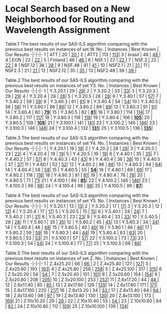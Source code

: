 # Local Search based on a New Neighborhood for Routing and Wavelength Assignment

Table.1 The best results of our SAS-ILS algorithm comparing with the previous best results on instances of set W.
  No. |      Instances      |  Best Known |  Our Results
-|-|-|-
  1   |  ATT              |    20       |  [20 ](https://github.com/yuanFang1/RoutingAndWavelengthAssignment/blob/master/Result/ATT.json)|
  2   |  ATT2             |    113      |  [113](https://github.com/yuanFang1/RoutingAndWavelengthAssignment/blob/master/Result/ATT2.json)|
  3   |  brasil           |    48       |  [48 ](https://github.com/yuanFang1/RoutingAndWavelengthAssignment/blob/master/Result/brasil.json)|
  4   |  EON              |    22       |  [22 ](https://github.com/yuanFang1/RoutingAndWavelengthAssignment/blob/master/Result/EON.json)|
  5   |  Finland          |    46       |  [46 ](https://github.com/yuanFang1/RoutingAndWavelengthAssignment/blob/master/Result/Finland.json)|
  6   |  NSF.1            |    22       |  [22 ](https://github.com/yuanFang1/RoutingAndWavelengthAssignment/blob/master/Result/NSF.1.json)|
  7   |  NSF.3            |    22       |  [22 ](https://github.com/yuanFang1/RoutingAndWavelengthAssignment/blob/master/Result/NSF.3.json)|
  8   |  NSF.12           |    38       |  [38 ](https://github.com/yuanFang1/RoutingAndWavelengthAssignment/blob/master/Result/NSF.12.json)|
  9   |  NSF.48           |    41       |  [41 ](https://github.com/yuanFang1/RoutingAndWavelengthAssignment/blob/master/Result/NSF.48.json)|
 10   |  NSF2.1           |    21       |  [21 ](https://github.com/yuanFang1/RoutingAndWavelengthAssignment/blob/master/Result/NSF2.1.json)|
 11   |  NSF2.3           |    21       |  [21 ](https://github.com/yuanFang1/RoutingAndWavelengthAssignment/blob/master/Result/NSF2.3.json)|
 12   |  NSF2.12          |    35       |  [35 ](https://github.com/yuanFang1/RoutingAndWavelengthAssignment/blob/master/Result/NSF2.12.json)|
 13   |  NSF2.48          |    39       |  [39 ](https://github.com/yuanFang1/RoutingAndWavelengthAssignment/blob/master/Result/NSF2.48.json)|

Table.2 The best results of our SAS-ILS algorithm comparing with the previous best results on instances of set Y3.
  No. |      Instances      |  Best Known |  Our Results
-|-|-|-
  1   |  Y.3.20.1           |    29       |  [29](https://github.com/yuanFang1/RoutingAndWavelengthAssignment/blob/master/Result/Y.3.20_seed%3D1.json)|
  2   |  Y.3.20.2           |    33       |  [33](https://github.com/yuanFang1/RoutingAndWavelengthAssignment/blob/master/Result/Y.3.20_seed%3D2.json)|
  3   |  Y.3.20.3           |    29       |  [29](https://github.com/yuanFang1/RoutingAndWavelengthAssignment/blob/master/Result/Y.3.20_seed%3D3.json)|
  4   |  Y.3.20.4           |    28       |  [28](https://github.com/yuanFang1/RoutingAndWavelengthAssignment/blob/master/Result/Y.3.20_seed%3D4.json)|
  5   |  Y.3.20.5           |    28       |  [28](https://github.com/yuanFang1/RoutingAndWavelengthAssignment/blob/master/Result/Y.3.20_seed%3D5.json)|
  6   |  Y.3.40.1           |    57       |  [57](https://github.com/yuanFang1/RoutingAndWavelengthAssignment/blob/master/Result/Y.3.40_seed%3D1.json)|
  7   |  Y.3.40.2           |    59       |  [59](https://github.com/yuanFang1/RoutingAndWavelengthAssignment/blob/master/Result/Y.3.40_seed%3D2.json)|
  8   |  Y.3.40.3           |    61       |  [61](https://github.com/yuanFang1/RoutingAndWavelengthAssignment/blob/master/Result/Y.3.40_seed%3D3.json)|
  9   |  Y.3.40.4           |    54       |  [54](https://github.com/yuanFang1/RoutingAndWavelengthAssignment/blob/master/Result/Y.3.40_seed%3D4.json)|
  10   |  Y.3.40.5           |    56       |  [56](https://github.com/yuanFang1/RoutingAndWavelengthAssignment/blob/master/Result/Y.3.40_seed%3D5.json)|
  11   |  Y.3.60.1           |    86       |  [86](https://github.com/yuanFang1/RoutingAndWavelengthAssignment/blob/master/Result/Y.3.60_seed%3D1.json)|
  12   |  Y.3.60.2           |    89       |  [89](https://github.com/yuanFang1/RoutingAndWavelengthAssignment/blob/master/Result/Y.3.60_seed%3D2.json)|
  13   |  Y.3.60.3           |    91       |  [91](https://github.com/yuanFang1/RoutingAndWavelengthAssignment/blob/master/Result/Y.3.60_seed%3D3.json)|
  14   |  Y.3.60.4           |    80       |  [**79**](https://github.com/yuanFang1/RoutingAndWavelengthAssignment/blob/master/Result/Y.3.60_seed%3D4.json)|
  15   |  Y.3.60.5           |    82       |  [**81**](https://github.com/yuanFang1/RoutingAndWavelengthAssignment/blob/master/Result/Y.3.60_seed%3D5.json)|
  16   |  Y.3.80.1           |    114       |  [114](https://github.com/yuanFang1/RoutingAndWavelengthAssignment/blob/master/Result/Y.3.80_seed%3D1.json)|
  17   |  Y.3.80.2           |    117       |  [117](https://github.com/yuanFang1/RoutingAndWavelengthAssignment/blob/master/Result/Y.3.80_seed%3D2.json)|
  18   |  Y.3.80.3           |    118       |  [118](https://github.com/yuanFang1/RoutingAndWavelengthAssignment/blob/master/Result/Y.3.80_seed%3D3.json)|
  19   |  Y.3.80.4           |    106       |  [**105**](https://github.com/yuanFang1/RoutingAndWavelengthAssignment/blob/master/Result/Y.3.80_seed%3D4.json)|
  20   |  Y.3.80.5           |    109       |  [**108**](https://github.com/yuanFang1/RoutingAndWavelengthAssignment/blob/master/Result/Y.3.80_seed%3D5.json)|
  21   |  Y.3.100.1           |    141       |  [141](https://github.com/yuanFang1/RoutingAndWavelengthAssignment/blob/master/Result/Y.3.100_seed%3D1.json)|
  22   |  Y.3.100.2           |    146       |  [146](https://github.com/yuanFang1/RoutingAndWavelengthAssignment/blob/master/Result/Y.3.100_seed%3D2.json)|
  23   |  Y.3.100.3           |    146       |  [146](https://github.com/yuanFang1/RoutingAndWavelengthAssignment/blob/master/Result/Y.3.100_seed%3D3.json)|
  24   |  Y.3.100.4           |    132       |  [**131**](https://github.com/yuanFang1/RoutingAndWavelengthAssignment/blob/master/Result/Y.3.100_seed%3D4.json)|
  25   |  Y.3.100.5           |    136       |  [**135**](https://github.com/yuanFang1/RoutingAndWavelengthAssignment/blob/master/Result/Y.3.100_seed%3D5.json)|
  
  
  Table.3 The best results of our SAS-ILS algorithm comparing with the previous best results on instances of set Y4.
  No. |      Instances      |  Best Known |  Our Results
-|-|-|-
  1   |  Y.4.20.1           |    19       |  [19](https://github.com/yuanFang1/RoutingAndWavelengthAssignment/blob/master/Result/Y.4.20_seed%3D1.json)|
  2   |  Y.4.20.2           |    28       |  [28](https://github.com/yuanFang1/RoutingAndWavelengthAssignment/blob/master/Result/Y.4.20_seed%3D2.json)|
  3   |  Y.4.20.3           |    23       |  [23](https://github.com/yuanFang1/RoutingAndWavelengthAssignment/blob/master/Result/Y.4.20_seed%3D3.json)|
  4   |  Y.4.20.4           |    19       |  [19](https://github.com/yuanFang1/RoutingAndWavelengthAssignment/blob/master/Result/Y.4.20_seed%3D4.json)|
  5   |  Y.4.20.5           |    19       |  [19](https://github.com/yuanFang1/RoutingAndWavelengthAssignment/blob/master/Result/Y.4.20_seed%3D5.json)|
  6   |  Y.4.40.1           |    35       |  [35](https://github.com/yuanFang1/RoutingAndWavelengthAssignment/blob/master/Result/Y.4.40_seed%3D1.json)|
  7   |  Y.4.40.2           |    57       |  [57](https://github.com/yuanFang1/RoutingAndWavelengthAssignment/blob/master/Result/Y.4.40_seed%3D2.json)|
  8   |  Y.4.40.3           |    43       |  [43](https://github.com/yuanFang1/RoutingAndWavelengthAssignment/blob/master/Result/Y.4.40_seed%3D3.json)|
  9   |  Y.4.40.4           |    38       |  [38](https://github.com/yuanFang1/RoutingAndWavelengthAssignment/blob/master/Result/Y.4.40_seed%3D4.json)|
  10   |  Y.4.40.5           |    37       |  [37](https://github.com/yuanFang1/RoutingAndWavelengthAssignment/blob/master/Result/Y.4.40_seed%3D5.json)|
  11   |  Y.4.60.1           |    52       |  [52](https://github.com/yuanFang1/RoutingAndWavelengthAssignment/blob/master/Result/Y.4.60_seed%3D1.json)|
  12   |  Y.4.60.2           |    86       |  [86](https://github.com/yuanFang1/RoutingAndWavelengthAssignment/blob/master/Result/Y.4.60_seed%3D2.json)|
  13   |  Y.4.60.3           |    64       |  [64](https://github.com/yuanFang1/RoutingAndWavelengthAssignment/blob/master/Result/Y.4.60_seed%3D3.json)|
  14   |  Y.4.60.4           |    58       |  [58](https://github.com/yuanFang1/RoutingAndWavelengthAssignment/blob/master/Result/Y.4.60_seed%3D4.json)|
  15   |  Y.4.60.5           |    55       |  [**54**](https://github.com/yuanFang1/RoutingAndWavelengthAssignment/blob/master/Result/Y.4.60_seed%3D5.json)|
  16   |  Y.4.80.1           |    69       |  [69](https://github.com/yuanFang1/RoutingAndWavelengthAssignment/blob/master/Result/Y.4.80_seed%3D1.json)|
  17   |  Y.4.80.2           |    118       |  [118](https://github.com/yuanFang1/RoutingAndWavelengthAssignment/blob/master/Result/Y.4.80_seed%3D2.json)|
  18   |  Y.4.80.3           |    81       |  [81](https://github.com/yuanFang1/RoutingAndWavelengthAssignment/blob/master/Result/Y.4.80_seed%3D3.json)|
  19   |  Y.4.80.4           |    78       |  [78](https://github.com/yuanFang1/RoutingAndWavelengthAssignment/blob/master/Result/Y.4.80_seed%3D4.json)|
  20   |  Y.4.80.5           |    71       |  [71](https://github.com/yuanFang1/RoutingAndWavelengthAssignment/blob/master/Result/Y.4.80_seed%3D5.json)|
  21   |  Y.4.100.1           |    86       |  [**85**](https://github.com/yuanFang1/RoutingAndWavelengthAssignment/blob/master/Result/Y.4.100_seed%3D1.json)|
  22   |  Y.4.100.2           |    146       |  [146](https://github.com/yuanFang1/RoutingAndWavelengthAssignment/blob/master/Result/Y.4.100_seed%3D2.json)|
  23   |  Y.4.100.3           |    98       |  [98](https://github.com/yuanFang1/RoutingAndWavelengthAssignment/blob/master/Result/Y.4.100_seed%3D3.json)|
  24   |  Y.4.100.4           |    98       |  [98](https://github.com/yuanFang1/RoutingAndWavelengthAssignment/blob/master/Result/Y.4.100_seed%3D4.json)|
  25   |  Y.4.100.5           |    89       |  [**87**](https://github.com/yuanFang1/RoutingAndWavelengthAssignment/blob/master/Result/Y.4.100_seed%3D5.json)|
  
  Table.4 The best results of our SAS-ILS algorithm comparing with the previous best results on instances of set Y5.
  No. |      Instances      |  Best Known |  Our Results
-|-|-|-
  1   |  Y.5.20.1           |    13       |  [13](https://github.com/yuanFang1/RoutingAndWavelengthAssignment/blob/master/Result/Y.5.20_seed%3D1.json)|
  2   |  Y.5.20.2           |    17       |  [17](https://github.com/yuanFang1/RoutingAndWavelengthAssignment/blob/master/Result/Y.5.20_seed%3D2.json)|
  3   |  Y.5.20.3           |    12       |  [12](https://github.com/yuanFang1/RoutingAndWavelengthAssignment/blob/master/Result/Y.5.20_seed%3D3.json)|
  4   |  Y.5.20.4           |    17       |  [17](https://github.com/yuanFang1/RoutingAndWavelengthAssignment/blob/master/Result/Y.5.20_seed%3D4.json)|
  5   |  Y.5.20.5           |    15       |  [15](https://github.com/yuanFang1/RoutingAndWavelengthAssignment/blob/master/Result/Y.5.20_seed%3D5.json)|
  6   |  Y.5.40.1           |    24       |  [24](https://github.com/yuanFang1/RoutingAndWavelengthAssignment/blob/master/Result/Y.5.40_seed%3D1.json)|
  7   |  Y.5.40.2           |    31       |  [31](https://github.com/yuanFang1/RoutingAndWavelengthAssignment/blob/master/Result/Y.5.40_seed%3D2.json)|
  8   |  Y.5.40.3           |    23       |  [23](https://github.com/yuanFang1/RoutingAndWavelengthAssignment/blob/master/Result/Y.5.40_seed%3D3.json)|
  9   |  Y.5.40.4           |    33       |  [33](https://github.com/yuanFang1/RoutingAndWavelengthAssignment/blob/master/Result/Y.5.40_seed%3D4.json)|
  10   |  Y.5.40.5           |    28       |  [28](https://github.com/yuanFang1/RoutingAndWavelengthAssignment/blob/master/Result/Y.5.40_seed%3D5.json)|
  11   |  Y.5.60.1           |    35       |  [35](https://github.com/yuanFang1/RoutingAndWavelengthAssignment/blob/master/Result/Y.5.60_seed%3D1.json)|
  12   |  Y.5.60.2           |    45       |  [45](https://github.com/yuanFang1/RoutingAndWavelengthAssignment/blob/master/Result/Y.5.60_seed%3D2.json)|
  13   |  Y.5.60.3           |    34       |  [34](https://github.com/yuanFang1/RoutingAndWavelengthAssignment/blob/master/Result/Y.5.60_seed%3D3.json)|
  14   |  Y.5.60.4           |    48       |  [48](https://github.com/yuanFang1/RoutingAndWavelengthAssignment/blob/master/Result/Y.5.60_seed%3D4.json)|
  15   |  Y.5.60.5           |    40       |  [40](https://github.com/yuanFang1/RoutingAndWavelengthAssignment/blob/master/Result/Y.5.60_seed%3D5.json)|
  16   |  Y.5.80.1           |    46       |  [46](https://github.com/yuanFang1/RoutingAndWavelengthAssignment/blob/master/Result/Y.5.80_seed%3D1.json)|
  17   |  Y.5.80.2           |    59       |  [59](https://github.com/yuanFang1/RoutingAndWavelengthAssignment/blob/master/Result/Y.5.80_seed%3D2.json)|
  18   |  Y.5.80.3           |    44       |  [44](https://github.com/yuanFang1/RoutingAndWavelengthAssignment/blob/master/Result/Y.5.80_seed%3D3.json)|
  19   |  Y.5.80.4           |    63       |  [63](https://github.com/yuanFang1/RoutingAndWavelengthAssignment/blob/master/Result/Y.5.80_seed%3D4.json)|
  20   |  Y.5.80.5           |    53       |  [53](https://github.com/yuanFang1/RoutingAndWavelengthAssignment/blob/master/Result/Y.5.80_seed%3D5.json)|
  21   |  Y.5.100.1           |    57       |  [57](https://github.com/yuanFang1/RoutingAndWavelengthAssignment/blob/master/Result/Y.5.100_seed%3D1.json)|
  22   |  Y.5.100.2           |    73       |  [73](https://github.com/yuanFang1/RoutingAndWavelengthAssignment/blob/master/Result/Y.5.100_seed%3D2.json)|
  23   |  Y.5.100.3           |    54       |  [54](https://github.com/yuanFang1/RoutingAndWavelengthAssignment/blob/master/Result/Y.5.100_seed%3D3.json)|
  24   |  Y.5.100.4           |    77       |  [77](https://github.com/yuanFang1/RoutingAndWavelengthAssignment/blob/master/Result/Y.5.100_seed%3D4.json)|
  25   |  Y.5.100.5           |    66       |  [66](https://github.com/yuanFang1/RoutingAndWavelengthAssignment/blob/master/Result/Y.5.100_seed%3D5.json)|
  
  
Table.5 The best results of our SAS-ILS algorithm comparing with the previous best results on instances of set Z.
  No. |      Instances      |  Best Known |  Our Results
-|-|-|-
  1   |  Z.4x25.20         |    66       |  [66 ](https://github.com/yuanFang1/RoutingAndWavelengthAssignment/blob/master/Result/Z.4x25.20.json)|
  2   |  Z.4x25.40         |    127       |  [127](https://github.com/yuanFang1/RoutingAndWavelengthAssignment/blob/master/Result/Z.4x25.40.json)|
  3   |  Z.4x25.60        |    193       |  [193](https://github.com/yuanFang1/RoutingAndWavelengthAssignment/blob/master/Result/Z.4x25.60.json)|
  4   |  Z.4x25.80         |    258       |  [258](https://github.com/yuanFang1/RoutingAndWavelengthAssignment/blob/master/Result/Z.4x25.80.json)|
  5   |  Z.4x25.100         |    317       |  [315](https://github.com/yuanFang1/RoutingAndWavelengthAssignment/blob/master/Result/z.4x25.100.json)|
  6   |  Z.5x20.20         |    54       |  [54 ](https://github.com/yuanFang1/RoutingAndWavelengthAssignment/blob/master/Result/Z.5x20.20.json)|
  7   |  Z.5x20.40         |    101       |  [101](https://github.com/yuanFang1/RoutingAndWavelengthAssignment/blob/master/Result/Z.5x20.40.json)|
  8   |  Z.5x20.60         |    154       |  [154](https://github.com/yuanFang1/RoutingAndWavelengthAssignment/blob/master/Result/Z.5x20.60.json)|
  9   |  Z.5x20.80         |    206       |  [205](https://github.com/yuanFang1/RoutingAndWavelengthAssignment/blob/master/Result/Z.5x20.80.json)|
 10   |  Z.5x20.100         |    253       |  [252](https://github.com/yuanFang1/RoutingAndWavelengthAssignment/blob/master/Result/z.5x20.100.json)|
 11   |  Z.6x17.20         |    44       |  [44 ](https://github.com/yuanFang1/RoutingAndWavelengthAssignment/blob/master/Result/Z.6x17.20.json)|
 12   |  Z.6x17.40         |    85       |  [85 ](https://github.com/yuanFang1/RoutingAndWavelengthAssignment/blob/master/Result/Z.6x17.40.json)|
 13   |  Z.6x17.60         |    129       |  [129](https://github.com/yuanFang1/RoutingAndWavelengthAssignment/blob/master/Result/Z.6x17.60.json)|
 14   |  Z.6x17.80         |    171       |  [171](https://github.com/yuanFang1/RoutingAndWavelengthAssignment/blob/master/Result/Z.6x17.80.json)|
 15   |  Z.6x17.100         |    220       |  [217](https://github.com/yuanFang1/RoutingAndWavelengthAssignment/blob/master/Result/z.6x17.100.json)|
 16   |  Z.8x13.20         |    34       |  [33 ](https://github.com/yuanFang1/RoutingAndWavelengthAssignment/blob/master/Result/Z.8x13.20.json)|
 17   |  Z.8x13.40         |    64       |  [64 ](https://github.com/yuanFang1/RoutingAndWavelengthAssignment/blob/master/Result/Z.8x13.40.json)|
 18   |  Z.8x13.60         |    98       |  [97 ](https://github.com/yuanFang1/RoutingAndWavelengthAssignment/blob/master/Result/Z.8x13.60.json)|
 19   |  Z.8x13.80         |    130       |  [130](https://github.com/yuanFang1/RoutingAndWavelengthAssignment/blob/master/Result/Z.8x13.80.json)|
 20   |  Z.8x13.100         |    173       |  [169](https://github.com/yuanFang1/RoutingAndWavelengthAssignment/blob/master/Result/z.8x13.100.json)|
 21   |  Z.10x10.20         |    29       |  [28 ](https://github.com/yuanFang1/RoutingAndWavelengthAssignment/blob/master/Result/Z.10x10.20.json)|
 22   |  Z.10x10.40         |    55       |  [54 ](https://github.com/yuanFang1/RoutingAndWavelengthAssignment/blob/master/Result/Z.10x10.40.json)|
 23   |  Z.10x10.60         |    84       |  [82 ](https://github.com/yuanFang1/RoutingAndWavelengthAssignment/blob/master/Result/Z.10x10.60.json)|
 24   |  Z.10x10.80        |    112       |  [109](https://github.com/yuanFang1/RoutingAndWavelengthAssignment/blob/master/Result/Z.10x10.80.json)|
 25   |  Z.10x10.100         |    139       |  [134](https://github.com/yuanFang1/RoutingAndWavelengthAssignment/blob/master/Result/z.10x10.100.json)|
